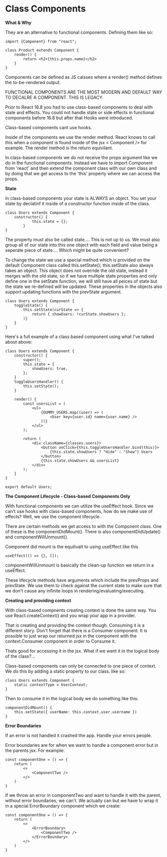 # Class Components

**What & Why**

They are an alternative to functional components. Defining them like so:

```
import {Component} from "react";

class Product extends Component {
    render() {
        return <h2>{this.props.name}</h2>
    }
}
```

Components can be defined as JS calsses where a render() method defines the to-be-rendered output.

FUNCTIONAL COMPONENTS ARE THE MOST MODERN AND DEFAULT WAY TO DECALRE A COMPONENT. THIS IS LEGACY.

Prior to React 16.8 you had to use class-based components to deal with state and effects. You could not handle state or side effects in functional components before 16.8 but after that Hooks were introduced.

Class-based components cant use hooks.

Inside of the components we use the render method. React knows to call this when a component is found inside of the jsx < Component /> for example. The render method is the return equivilant.

In class-based components we do not receive the props argument like we do in the functional components. Instead we have to import Component from 'react' and then extend the component class with our own class and by doing that we get access to the 'this' property where we can access the props.

**State**

In class-based components your state is ALWAYS an object. You set your state by declatinf it inside of a constructor function inside of the class.

```
class Users extends Component {
    constructor() {
            this.state = {};
        }
}
```

The property must also be called state.... This is not up to us. We must also group all of our state into this one object with each field and value being a seperate piece of state.... Which might be quite convenient?

To change the state we use a special method which is provided on the default Component class called this.setState(); this.setState also always takes an object. This object does not override the old state, instead it merges with the old state, so if we have multiple state properties and only define one in the setState function, we will still have all peices of state but the state we re-defined will be updated. These properties in the objects also support updating functions with the prevState argument.

```
class Users extends Component {
    toggleState() {
        this.setState(curState => {
            return { showUsers: !curState.showUsers };
        )}
    }
}
```

Here's a full example of a class based component using what I've talked about above:

```
class Users extends Component {
	constructor() {
		super();
		this.state = {
			showUsers: true,
		};
	}
	toggleUsersHandler() {
		this.setState();
	}

	render() {
		const usersList = (
			<ul>
				{DUMMY_USERS.map((user) => (
					<User key={user.id} name={user.name} />
				))}
			</ul>
		);

		return (
			<div className={classes.users}>
				<button onClick={this.toggleUsersHandler.bind(this)}>
					{this.state.showUsers ? "Hide" : "Show"} Users
				</button>
				{this.state.showUsers && usersList}
			</div>
		);
	}
}

export default Users;
```

**The Component Lifecycle - Class-based Components Only**

With functional components we can utilize the useEffect hook. Since we can't use hooks with class-based components, how do we make use of effects? Well, we use the component lifecycle.

There are certain methods we get access to with the Component class. One of these is the componentDidMount(). There is also componentDidUpdate() and componentWillUnmount().

Component did mount is the equilivalt to using useEffect like this

```
useEffect(() => {}, []);
```

componentWillUnmount is basically the clean-up function we return in a useEffect.

These lifecycle methods have arguments which include the prevProps and prevState. We use them to check against the current state to make sure that we don't cause any infinite loops in rendering/evaluating/executing.

**Creating and providing context**

With class-based compnents creating context is done the same way. You use React.createContext() and you wrap your app in a provider.

That is creating and providing the context though. Consuming it is a different story. Don't forget that there is a Consumer component. It is possible to just wrap our returned jsx in the component with the context.Consumer component in order to Consume it.

Thats good for accessing it in the jsx. What if we want it in the logical body of the class?...

Class-based components can only be connected to one piece of context. We do this by adding a static property to our class. like so:

```
class Users extends Component {
    static contextType = UserContext;
}
```

Then to consume it in the logical body we do something like this:

```
componentDidMount() {
    this.setState({ userName: this.context.user.username })
}
```

**Error Boundaries**

If an error is not handled it crashed the app. Handle your errors people.

Error boundaries are for when we want to handle a component error but in the parents jsx. For example:

```
const componentOne = () => {
    return (
        <>
            <ComponentTwo />
        </>
    )
}
```

If we throw an error in componentTwo and want to handle it with the parent, without error boundaries, we can't. We actually can but we have to wrap it in a special ErrorBoundary component which we create:

```
const componentOne = () => {
    return (
        <>
            <ErrorBoundary>
                <ComponentTwo />
            </ErrorBoundary>
        </>
    )
}
```
